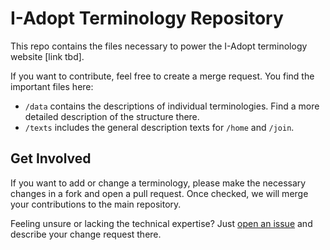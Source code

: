 # I-Adopt Terminology Repository

This repo contains the files necessary to power the I-Adopt terminology website [link tbd].

If you want to contribute, feel free to create a merge request.
You find the important files here:
* `/data` contains the descriptions of individual terminologies. Find a more detailed description of the structure there.
* `/texts` includes the general description texts for `/home` and `/join`.

## Get Involved

If you want to add or change a terminology, please make the necessary changes in a fork and open a pull request. 
Once checked, we will merge your contributions to the main repository.

Feeling unsure or lacking the technical expertise? Just [open an issue](https://github.com/i-adopt/terminologies/issues/new) and describe your change request there.
